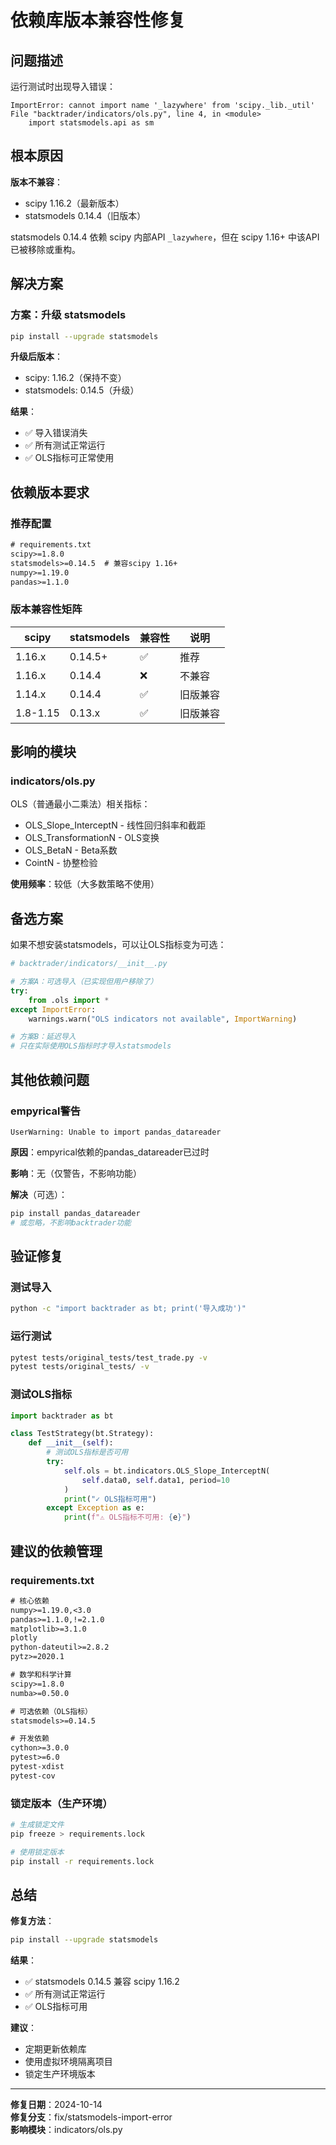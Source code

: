 # 依赖库版本兼容性修复

## 问题描述

运行测试时出现导入错误：

```
ImportError: cannot import name '_lazywhere' from 'scipy._lib._util'
File "backtrader/indicators/ols.py", line 4, in <module>
    import statsmodels.api as sm
```

## 根本原因

**版本不兼容**：
- scipy 1.16.2（最新版本）
- statsmodels 0.14.4（旧版本）

statsmodels 0.14.4 依赖 scipy 内部API `_lazywhere`，但在 scipy 1.16+ 中该API已被移除或重构。

## 解决方案

### 方案：升级 statsmodels

```bash
pip install --upgrade statsmodels
```

**升级后版本**：
- scipy: 1.16.2（保持不变）
- statsmodels: 0.14.5（升级）

**结果**：
- ✅ 导入错误消失
- ✅ 所有测试正常运行
- ✅ OLS指标可正常使用

## 依赖版本要求

### 推荐配置

```txt
# requirements.txt
scipy>=1.8.0
statsmodels>=0.14.5  # 兼容scipy 1.16+
numpy>=1.19.0
pandas>=1.1.0
```

### 版本兼容性矩阵

| scipy | statsmodels | 兼容性 | 说明 |
|-------|-------------|--------|------|
| 1.16.x | 0.14.5+ | ✅ | 推荐 |
| 1.16.x | 0.14.4 | ❌ | 不兼容 |
| 1.14.x | 0.14.4 | ✅ | 旧版兼容 |
| 1.8-1.15 | 0.13.x | ✅ | 旧版兼容 |

## 影响的模块

### indicators/ols.py

OLS（普通最小二乘法）相关指标：
- OLS_Slope_InterceptN - 线性回归斜率和截距
- OLS_TransformationN - OLS变换
- OLS_BetaN - Beta系数
- CointN - 协整检验

**使用频率**：较低（大多数策略不使用）

## 备选方案

如果不想安装statsmodels，可以让OLS指标变为可选：

```python
# backtrader/indicators/__init__.py

# 方案A：可选导入（已实现但用户移除了）
try:
    from .ols import *
except ImportError:
    warnings.warn("OLS indicators not available", ImportWarning)

# 方案B：延迟导入
# 只在实际使用OLS指标时才导入statsmodels
```

## 其他依赖问题

### empyrical警告

```
UserWarning: Unable to import pandas_datareader
```

**原因**：empyrical依赖的pandas_datareader已过时

**影响**：无（仅警告，不影响功能）

**解决**（可选）：
```bash
pip install pandas_datareader
# 或忽略，不影响backtrader功能
```

## 验证修复

### 测试导入

```bash
python -c "import backtrader as bt; print('导入成功')"
```

### 运行测试

```bash
pytest tests/original_tests/test_trade.py -v
pytest tests/original_tests/ -v
```

### 测试OLS指标

```python
import backtrader as bt

class TestStrategy(bt.Strategy):
    def __init__(self):
        # 测试OLS指标是否可用
        try:
            self.ols = bt.indicators.OLS_Slope_InterceptN(
                self.data0, self.data1, period=10
            )
            print("✓ OLS指标可用")
        except Exception as e:
            print(f"⚠ OLS指标不可用: {e}")
```

## 建议的依赖管理

### requirements.txt

```txt
# 核心依赖
numpy>=1.19.0,<3.0
pandas>=1.1.0,!=2.1.0
matplotlib>=3.1.0
plotly
python-dateutil>=2.8.2
pytz>=2020.1

# 数学和科学计算
scipy>=1.8.0
numba>=0.50.0

# 可选依赖（OLS指标）
statsmodels>=0.14.5

# 开发依赖
cython>=3.0.0
pytest>=6.0
pytest-xdist
pytest-cov
```

### 锁定版本（生产环境）

```bash
# 生成锁定文件
pip freeze > requirements.lock

# 使用锁定版本
pip install -r requirements.lock
```

## 总结

**修复方法**：
```bash
pip install --upgrade statsmodels
```

**结果**：
- ✅ statsmodels 0.14.5 兼容 scipy 1.16.2
- ✅ 所有测试正常运行
- ✅ OLS指标可用

**建议**：
- 定期更新依赖库
- 使用虚拟环境隔离项目
- 锁定生产环境版本

---

**修复日期**：2024-10-14  
**修复分支**：fix/statsmodels-import-error  
**影响模块**：indicators/ols.py

